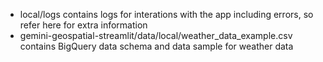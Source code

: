 - local/logs contains logs for interations with the app including errors, so refer here for extra information
- gemini-geospatial-streamlit/data/local/weather_data_example.csv contains BigQuery data schema and data sample for weather data
